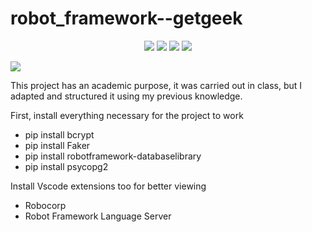 # robot_framework--getgeek
<p align="center"> 
    <img src="https://img.shields.io/badge/Robot%20Framework-239120?style=for-the-badge&logo=robot-framework&logoColor=white">
    <img src="https://img.shields.io/badge/Python-239120?style=for-the-badge&logo=python&logoColor=white">
    <img src="https://img.shields.io/badge/GIT-239120?style=for-the-badge&logo=git&logoColor=white">
    <img src="https://img.shields.io/badge/HTML5-239120?style=for-the-badge&logo=html5&logoColor=white">
</p>
<img src="https://img.shields.io/badge/Robot%20Framework-3CB371?style=for-the-badge&logo=robotframework&logoColor=white">


This project has an academic purpose, it was carried out in class, but I adapted and structured it using my previous knowledge.

First, install everything necessary for the project to work
- pip install bcrypt
- pip install Faker
- pip install robotframework-databaselibrary
- pip install psycopg2

Install Vscode extensions too for better viewing
- Robocorp 
- Robot Framework Language Server

